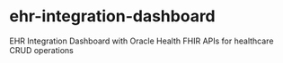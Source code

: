 # ehr-integration-dashboard
EHR Integration Dashboard with Oracle Health FHIR APIs for healthcare CRUD operations
